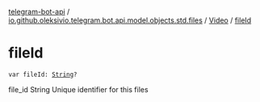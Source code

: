 [telegram-bot-api](../../index.md) / [io.github.oleksivio.telegram.bot.api.model.objects.std.files](../index.md) / [Video](index.md) / [fileId](./file-id.md)

# fileId

`var fileId: `[`String`](https://kotlinlang.org/api/latest/jvm/stdlib/kotlin/-string/index.html)`?`

file_id String Unique identifier for this files

